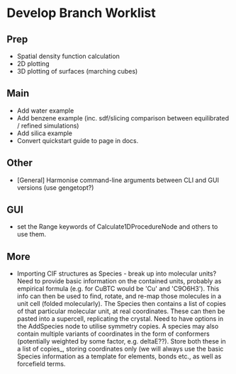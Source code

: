 # Develop Branch Worklist

## Prep
- Spatial density function calculation
- 2D plotting
- 3D plotting of surfaces (marching cubes)

## Main
- Add water example
- Add benzene example (inc. sdf/slicing comparison between equilibrated / refined simulations)
- Add silica example
- Convert quickstart guide to page in docs.

## Other
- [General] Harmonise command-line arguments between CLI and GUI versions (use gengetopt?)

## GUI
  - set the Range keywords of Calculate1DProcedureNode and others to use them.
 
## More
- Importing CIF structures as Species - break up into molecular units? Need to provide basic information on the contained units, probably as empirical formula (e.g. for CuBTC would be 'Cu' and 'C9O6H3'). This info can then be used to find, rotate, and re-map those molecules in a unit cell (folded molecularly). The Species then contains a list of copies of that particular molecular unit, at real coordinates.  These can then be pasted into a supercell, replicating the crystal. Need to have options in the AddSpecies node to utilise symmetry copies. A species may also contain multiple variants of coordinates in the form of conformers (potentially weighted by some factor, e.g. deltaE??). Store both these in a list of copies_, storing coordinates only (we will always use the basic Species information as a template for elements, bonds etc., as well as forcefield terms.
